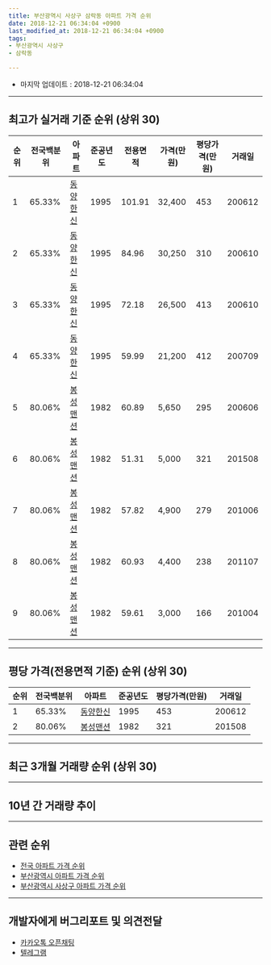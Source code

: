 ```yaml
---
title: 부산광역시 사상구 삼락동 아파트 가격 순위
date: 2018-12-21 06:34:04 +0900
last_modified_at: 2018-12-21 06:34:04 +0900
tags:
- 부산광역시 사상구
- 삼락동

---
```


* 마지막 업데이트 : 2018-12-21 06:34:04

---

## 최고가 실거래 기준 순위 (상위 30)


|순위|전국백분위|아파트|준공년도|전용면적|가격(만원)|평당가격(만원)|거래일|
|---|---|---|---|---|---|---|---|
|1|65.33%|[동양한신](https://search.naver.com/search.naver?query=%EB%B6%80%EC%82%B0%EA%B4%91%EC%97%AD%EC%8B%9C+%EC%82%AC%EC%83%81%EA%B5%AC+%EC%82%BC%EB%9D%BD%EB%8F%99+%EB%8F%99%EC%96%91%ED%95%9C%EC%8B%A0)|1995|101.91|32,400|453|200612|
|2|65.33%|[동양한신](https://search.naver.com/search.naver?query=%EB%B6%80%EC%82%B0%EA%B4%91%EC%97%AD%EC%8B%9C+%EC%82%AC%EC%83%81%EA%B5%AC+%EC%82%BC%EB%9D%BD%EB%8F%99+%EB%8F%99%EC%96%91%ED%95%9C%EC%8B%A0)|1995|84.96|30,250|310|200610|
|3|65.33%|[동양한신](https://search.naver.com/search.naver?query=%EB%B6%80%EC%82%B0%EA%B4%91%EC%97%AD%EC%8B%9C+%EC%82%AC%EC%83%81%EA%B5%AC+%EC%82%BC%EB%9D%BD%EB%8F%99+%EB%8F%99%EC%96%91%ED%95%9C%EC%8B%A0)|1995|72.18|26,500|413|200610|
|4|65.33%|[동양한신](https://search.naver.com/search.naver?query=%EB%B6%80%EC%82%B0%EA%B4%91%EC%97%AD%EC%8B%9C+%EC%82%AC%EC%83%81%EA%B5%AC+%EC%82%BC%EB%9D%BD%EB%8F%99+%EB%8F%99%EC%96%91%ED%95%9C%EC%8B%A0)|1995|59.99|21,200|412|200709|
|5|80.06%|[봉성맨션](https://search.naver.com/search.naver?query=%EB%B6%80%EC%82%B0%EA%B4%91%EC%97%AD%EC%8B%9C+%EC%82%AC%EC%83%81%EA%B5%AC+%EC%82%BC%EB%9D%BD%EB%8F%99+%EB%B4%89%EC%84%B1%EB%A7%A8%EC%85%98)|1982|60.89|5,650|295|200606|
|6|80.06%|[봉성맨션](https://search.naver.com/search.naver?query=%EB%B6%80%EC%82%B0%EA%B4%91%EC%97%AD%EC%8B%9C+%EC%82%AC%EC%83%81%EA%B5%AC+%EC%82%BC%EB%9D%BD%EB%8F%99+%EB%B4%89%EC%84%B1%EB%A7%A8%EC%85%98)|1982|51.31|5,000|321|201508|
|7|80.06%|[봉성맨션](https://search.naver.com/search.naver?query=%EB%B6%80%EC%82%B0%EA%B4%91%EC%97%AD%EC%8B%9C+%EC%82%AC%EC%83%81%EA%B5%AC+%EC%82%BC%EB%9D%BD%EB%8F%99+%EB%B4%89%EC%84%B1%EB%A7%A8%EC%85%98)|1982|57.82|4,900|279|201006|
|8|80.06%|[봉성맨션](https://search.naver.com/search.naver?query=%EB%B6%80%EC%82%B0%EA%B4%91%EC%97%AD%EC%8B%9C+%EC%82%AC%EC%83%81%EA%B5%AC+%EC%82%BC%EB%9D%BD%EB%8F%99+%EB%B4%89%EC%84%B1%EB%A7%A8%EC%85%98)|1982|60.93|4,400|238|201107|
|9|80.06%|[봉성맨션](https://search.naver.com/search.naver?query=%EB%B6%80%EC%82%B0%EA%B4%91%EC%97%AD%EC%8B%9C+%EC%82%AC%EC%83%81%EA%B5%AC+%EC%82%BC%EB%9D%BD%EB%8F%99+%EB%B4%89%EC%84%B1%EB%A7%A8%EC%85%98)|1982|59.61|3,000|166|201004|


---

## 평당 가격(전용면적 기준) 순위 (상위 30)


|순위|전국백분위|아파트|준공년도|평당가격(만원)|거래일|
|---|---|---|---|---|---|
|1|65.33%|[동양한신](https://search.naver.com/search.naver?query=%EB%B6%80%EC%82%B0%EA%B4%91%EC%97%AD%EC%8B%9C+%EC%82%AC%EC%83%81%EA%B5%AC+%EC%82%BC%EB%9D%BD%EB%8F%99+%EB%8F%99%EC%96%91%ED%95%9C%EC%8B%A0)|1995|453|200612|
|2|80.06%|[봉성맨션](https://search.naver.com/search.naver?query=%EB%B6%80%EC%82%B0%EA%B4%91%EC%97%AD%EC%8B%9C+%EC%82%AC%EC%83%81%EA%B5%AC+%EC%82%BC%EB%9D%BD%EB%8F%99+%EB%B4%89%EC%84%B1%EB%A7%A8%EC%85%98)|1982|321|201508|


---

## 최근 3개월 거래량 순위 (상위 30)


<div style="width:100%;">
    <canvas id="deal_count_ranking" height="250"></canvas>
</div>


<script>
new Chart(document.getElementById("deal_count_ranking"), {
    type: 'horizontalBar',
    data: {
        labels: ['동양한신', '봉성맨션'],
        datasets: [{
            label: '실거래 수',
            data: [1, 1],
            borderColor: "rgba(255, 0, 128, 1)",
            backgroundColor: "rgba(255, 0, 128, 0.5)",
            fill: false,
        }]
    },
    options: {
        responsive: true,
        title: {
            display: true,
            text: '최근 3개월 거래량 순위'
        },
        tooltips: {
            mode: 'index',
            intersect: false,
            callbacks: {
                title: function(tooltipItems, data) {
                    return "실거래 수:";
                },
                label: function(tooltipItem, data) {
                    return data.labels[tooltipItem.index] + ": " + tooltipItem.xLabel;
                }
            }
        },
        hover: {
            mode: 'nearest',
            intersect: true
        },
        scales: {
            xAxes: [{
                display: true,
                scaleLabel: {
                    display: true,
                    labelString: '실거래 수'
                },
                ticks: {
                    suggestedMin: 0,
                }
            }],
            yAxes: [{
                display: true,
                ticks: {
                    autoSkip: false,
                    callback: function(value, index, values) {
                        if (value.length > 15)
                            return value.substr(0, 13) + "...";
                        else
                            return value;
                    }
                },
                scaleLabel: {
                    display: false,
                }
            }]
        }
    }
});

</script>


---

## 10년 간 거래량 추이


<div style="width:100%;">
    <canvas id="deal_progress" height="250"></canvas>
</div>

<script>
new Chart(document.getElementById("deal_progress"), {
    type: 'line',
    data: {
        labels: ['200812','200901','200902','200903','200904','200905','200906','200907','200908','200909','200910','200911','200912','201001','201002','201003','201004','201005','201006','201007','201008','201009','201010','201011','201012','201101','201102','201103','201104','201105','201106','201107','201108','201109','201110','201111','201112','201201','201202','201203','201204','201205','201206','201207','201208','201209','201210','201211','201212','201301','201302','201303','201304','201305','201306','201307','201308','201309','201310','201311','201312','201401','201402','201403','201404','201405','201406','201407','201408','201409','201410','201411','201412','201501','201502','201503','201504','201505','201506','201507','201508','201509','201510','201511','201512','201601','201602','201603','201604','201605','201606','201607','201608','201609','201610','201611','201612','201701','201702','201703','201704','201705','201706','201707','201708','201709','201710','201711','201712','201801','201802','201803','201804','201805','201806','201807','201808','201809','201810','201811','201812'],
        datasets: [{
            label: '실거래 수',
            pointRadius: 1,
            data: [2, 3, 2, 1, 3, 4, 4, 1, 4, 2, 3, 2, 3, 1, 0, 1, 1, 5, 3, 2, 2, 2, 0, 2, 2, 0, 4, 1, 1, 2, 1, 3, 4, 1, 2, 0, 1, 2, 4, 3, 1, 1, 0, 1, 3, 1, 1, 1, 0, 0, 0, 2, 2, 3, 6, 2, 1, 2, 2, 1, 0, 1, 2, 3, 1, 1, 3, 4, 2, 1, 4, 2, 6, 2, 2, 4, 4, 3, 3, 2, 3, 1, 1, 1, 2, 0, 3, 3, 2, 3, 2, 3, 2, 1, 2, 2, 2, 2, 3, 2, 3, 2, 1, 2, 3, 2, 5, 6, 1, 6, 3, 2, 0, 3, 1, 2, 1, 0, 1, 1, 0],
            borderColor: "rgba(255, 201, 14, 1)",
            backgroundColor: "rgba(255, 201, 14, 0.5)",
            fill: true,
        }]
    },
    options: {
        responsive: true,
        title: {
            display: true,
            text: '10년간 거래량 추이'
        },
        tooltips: {
            mode: 'index',
            intersect: false,
        },
        hover: {
            mode: 'nearest',
            intersect: true
        },
        scales: {
            xAxes: [{
                display: true,
                scaleLabel: {
                    display: true,
                    labelString: '년/월'
                }
            }],
            yAxes: [{
                display: true,
                ticks: {
                    suggestedMin: 0,
                },
                scaleLabel: {
                    display: true,
                    labelString: '실거래 수'
                }
            }]
        }
    }
});

</script>


---

## 관련 순위

- [전국 아파트 가격 순위](https://inasie.github.io/apt-ranking/전국)
- [부산광역시 아파트 가격 순위](https://inasie.github.io/apt-ranking/부산광역시)
- [부산광역시 사상구 아파트 가격 순위](https://inasie.github.io/apt-ranking/부산광역시-사상구)


---

## 개발자에게 버그리포트 및 의견전달

- [카카오톡 오픈채팅](https://open.kakao.com/o/gLJUAP4)
- [텔레그램](https://t.me/inasie)

